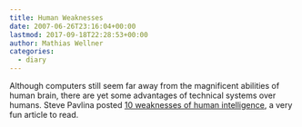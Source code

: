 ```yaml
---
title: Human Weaknesses
date: 2007-06-26T23:16:04+00:00
lastmod: 2017-09-18T22:28:53+00:00
author: Mathias Wellner
categories:
  - diary
---
```

Although computers still seem far away from the magnificent abilities of human brain, there are yet some advantages of technical systems over humans. Steve Pavlina posted [10 weaknesses of human intelligence](http://www.stevepavlina.com/blog/2007/06/10-weaknesses-of-human-intelligence/), a very fun article to read.